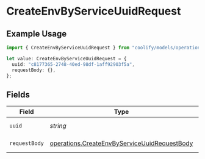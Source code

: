 # CreateEnvByServiceUuidRequest

## Example Usage

```typescript
import { CreateEnvByServiceUuidRequest } from "coolify/models/operations";

let value: CreateEnvByServiceUuidRequest = {
  uuid: "c8177365-2748-40ed-98df-1aff92903f5a",
  requestBody: {},
};
```

## Fields

| Field                                                                                                        | Type                                                                                                         | Required                                                                                                     | Description                                                                                                  |
| ------------------------------------------------------------------------------------------------------------ | ------------------------------------------------------------------------------------------------------------ | ------------------------------------------------------------------------------------------------------------ | ------------------------------------------------------------------------------------------------------------ |
| `uuid`                                                                                                       | *string*                                                                                                     | :heavy_check_mark:                                                                                           | UUID of the service.                                                                                         |
| `requestBody`                                                                                                | [operations.CreateEnvByServiceUuidRequestBody](../../models/operations/createenvbyserviceuuidrequestbody.md) | :heavy_check_mark:                                                                                           | Env created.                                                                                                 |